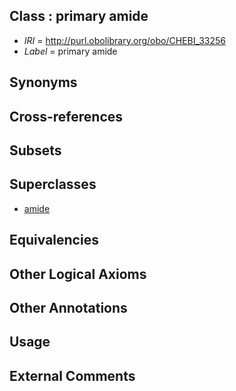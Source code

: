 
## Class : primary amide

 * *IRI* = http://purl.obolibrary.org/obo/CHEBI_33256
 * *Label* = primary amide

## Synonyms


## Cross-references


## Subsets


## Superclasses

 * [amide](../../CHEBI/88/CHEBI_32988.md)

## Equivalencies


## Other Logical Axioms


## Other Annotations


## Usage


## External Comments

